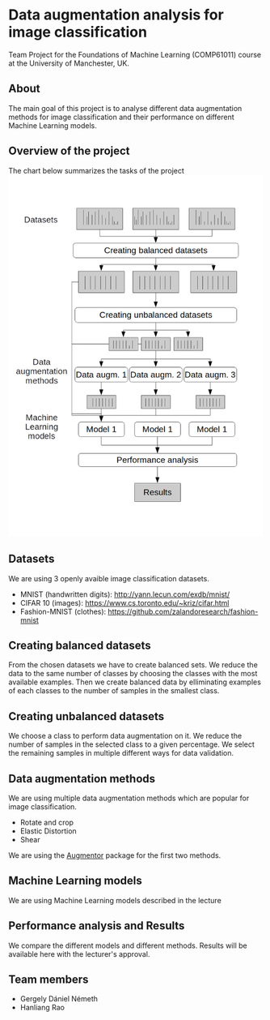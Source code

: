 # Data augmentation analysis for image classification
Team Project for the Foundations of Machine Learning (COMP61011) course at the University of Manchester, UK.
## About
The main goal of this project is to analyse different data augmentation methods for image classification and their performance on different Machine Learning models.
## Overview of the project
The chart below summarizes the tasks of the project
![Project workflow](/res/tasks_workflow.png)
## Datasets
We are using 3 openly avaible image classification datasets.
 - MNIST (handwritten digits): http://yann.lecun.com/exdb/mnist/
 - CIFAR 10 (images): https://www.cs.toronto.edu/~kriz/cifar.html
 - Fashion-MNIST (clothes): https://github.com/zalandoresearch/fashion-mnist
## Creating balanced datasets
From the chosen datasets we have to create balanced sets. We reduce the data to the same number of classes by choosing the classes with the most available examples. Then we create balanced data by elliminating examples of each classes to the number of samples in the smallest class.
## Creating unbalanced datasets
We choose a class to perform data augmentation on it. We reduce the number of samples in the selected class to a given percentage. We select the remaining samples in multiple different ways for data validation.
## Data augmentation methods
We are using multiple data augmentation methods which are popular for image classification.
 - Rotate and crop
 - Elastic Distortion
 - Shear
 
We are using the [Augmentor](https://github.com/mdbloice/Augmentor) package for the first two methods. 
## Machine Learning models
We are using Machine Learning models described in the lecture
## Performance analysis and Results
We compare the different models and different methods. Results will be available here with the lecturer's approval.
## Team members
 - Gergely Dániel Németh
 - Hanliang Rao
